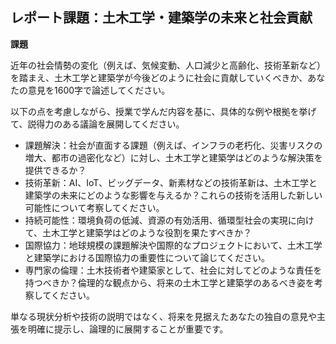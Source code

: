 ## レポート課題：土木工学・建築学の未来と社会貢献

**課題**

近年の社会情勢の変化（例えば、気候変動、人口減少と高齢化、技術革新など）を踏まえ、土木工学と建築学が今後どのように社会に貢献していくべきか、あなたの意見を1600字で論述してください。

以下の点を考慮しながら、授業で学んだ内容を基に、具体的な例や根拠を挙げて、説得力のある議論を展開してください。

* 課題解決：社会が直面する課題（例えば、インフラの老朽化、災害リスクの増大、都市の過密化など）に対し、土木工学と建築学はどのような解決策を提供できるか？
* 技術革新：AI、IoT、ビッグデータ、新素材などの技術革新は、土木工学と建築学の未来にどのような影響を与えるか？これらの技術を活用した新しい可能性について考察してください。
* 持続可能性：環境負荷の低減、資源の有効活用、循環型社会の実現に向けて、土木工学と建築学はどのような役割を果たすべきか？
* 国際協力：地球規模の課題解決や国際的なプロジェクトにおいて、土木工学と建築学における国際協力の重要性について論じてください。
* 専門家の倫理：土木技術者や建築家として、社会に対してどのような責任を持つべきか？倫理的な観点から、将来の土木工学と建築学のあるべき姿を考察してください。

単なる現状分析や技術の説明ではなく、将来を見据えたあなたの独自の意見や主張を明確に提示し、論理的に展開することが重要です。

